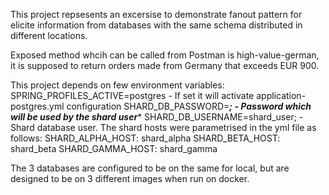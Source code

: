 This project repsesents an excersise to demonstrate fanout pattern for elicite information from databases with the same schema distributed in different locations. 

Exposed method whcih can be called from Postman is high-value-german, it is supposed to return orders made from Germany that exceeds EUR 900. 

This project depends on few environment variables:
SPRING_PROFILES_ACTIVE=postgres - If set it will activate application-postgres.yml configuration
SHARD_DB_PASSWORD=*****; - Password which will be used by the shard user******
SHARD_DB_USERNAME=shard_user; - Shard database user.
The shard hosts were parametrised in the yml file as follows:
SHARD_ALPHA_HOST: shard_alpha
SHARD_BETA_HOST: shard_beta
SHARD_GAMMA_HOST: shard_gamma

The 3 databases are configured to be on the same for local, but are designed to be on
3 different images when run on docker. 